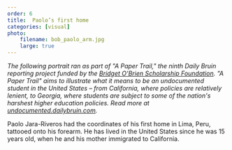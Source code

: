```yaml
---
order: 6
title:  Paolo’s first home
categories: [visual]
photo:
    filename: bob_paolo_arm.jpg
    large: true
---
```


*The following portrait ran as part of "A Paper Trail," the ninth Daily Bruin reporting project funded by the [Bridget O'Brien Scholarship Foundation](http://rememberingbridget.com/). "A Paper Trail" aims to illustrate what it means to be an undocumented student in the United States – from California, where policies are relatively lenient, to Georgia, where students are subject to some of the nation's harshest higher education policies. Read more at [undocumented.dailybruin.com](http://undocumented.dailybruin.com/).*

Paolo Jara-Riveros had the coordinates of his first home in Lima, Peru, tattooed onto his forearm. He has lived in the United States since he was 15 years old, when he and his mother immigrated to California.